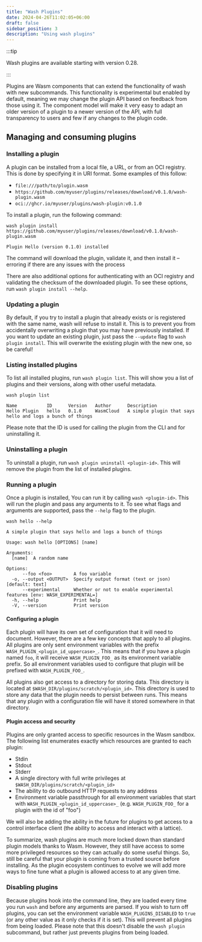 ```yaml
---
title: "Wash Plugins"
date: 2024-04-26T11:02:05+06:00
draft: false
sidebar_position: 3
description: "Using wash plugins"
---
```


:::tip

Wash plugins are available starting with version 0.28.

:::

Plugins are Wasm components that can extend the functionality of wash with new subcommands. This
functionality is experimental but enabled by default, meaning we may change the plugin API based on
feedback from those using it. The component model will make it very easy to adapt an older version
of a plugin to a newer version of the API, with full transparency to users and few if any changes to
the plugin code.

## Managing and consuming plugins

### Installing a plugin

A plugin can be installed from a local file, a URL, or from an OCI registry. This is done by
specifying it in URI format. Some examples of this follow:

- `file:///path/to/plugin.wasm`
- `https://github.com/myuser/plugins/releases/download/v0.1.0/wash-plugin.wasm`
- `oci://ghcr.io/myuser/plugins/wash-plugin:v0.1.0`

To install a plugin, run the following command:

```shell
wash plugin install https://github.com/myuser/plugins/releases/download/v0.1.0/wash-plugin.wasm

Plugin Hello (version 0.1.0) installed
```

The command will download the plugin, validate it, and then install it – erroring if there are any
issues with the process

There are also additional options for authenticating with an OCI registry and validating the
checksum of the downloaded plugin. To see these options, run `wash plugin install --help`.

### Updating a plugin

By default, if you try to install a plugin that already exists or is registered with the same name,
wash will refuse to install it. This is to prevent you from accidentally overwriting a plugin that
you may have previously installed. If you want to update an existing plugin, just pass the
`--update` flag to `wash plugin install`. This will overwrite the existing plugin with the new one,
so be careful!

### Listing installed plugins

To list all installed plugins, run `wash plugin list`. This will show you a list of plugins and
their versions, along with other useful metadata.

```shell
wash plugin list

Name           ID      Version   Author      Description
Hello Plugin   hello   0.1.0     WasmCloud   A simple plugin that says hello and logs a bunch of things
```

Please note that the ID is used for calling the plugin from the CLI and for uninstalling it.

### Uninstalling a plugin

To uninstall a plugin, run `wash plugin uninstall <plugin-id>`. This will remove the plugin from the
list of installed plugins.

### Running a plugin

Once a plugin is installed, You can run it by calling `wash <plugin-id>`. This will run the plugin
and pass any arguments to it. To see what flags and arguments are supported, pass the `--help` flag
to the plugin.

```shell
wash hello --help

A simple plugin that says hello and logs a bunch of things

Usage: wash hello [OPTIONS] [name]

Arguments:
  [name]  A random name

Options:
      --foo <foo>        A foo variable
  -o, --output <OUTPUT>  Specify output format (text or json) [default: text]
      --experimental     Whether or not to enable experimental features [env: WASH_EXPERIMENTAL=]
  -h, --help             Print help
  -V, --version          Print version
```

#### Configuring a plugin

Each plugin will have its own set of configuration that it will need to document. However, there are
a few key concepts that apply to all plugins. All plugins are only sent environment variables with
the prefix `WASH_PLUGIN_<plugin_id_uppercase>_`. This means that if you have a plugin named `foo`,
it will receive `WASH_PLUGIN_FOO_` as its environment variable prefix. So all environment variables
used to configure that plugin will be prefixed with `WASH_PLUGIN_FOO_`.

All plugins also get access to a directory for storing data. This directory is located at
`$WASH_DIR/plugins/scratch/<plugin_id>`. This directory is used to store any data that the plugin
needs to persist between runs. This means that any plugin with a configuration file will have it
stored somewhere in that directory.

#### Plugin access and security

Plugins are only granted access to specific resources in the Wasm sandbox. The following list
enumerates exactly which resources are granted to each plugin:

- Stdin
- Stdout
- Stderr
- A single directory with full write privileges at `$WASH_DIR/plugins/scratch/<plugin_id>`
- The ability to do outbound HTTP requests to any address
- Environment variable passthrough for all environment variables that start with
  `WASH_PLUGIN_<plugin_id_uppercase>_` (e.g. `WASH_PLUGIN_FOO_` for a plugin with the id of "foo")

We will also be adding the ability in the future for plugins to get access to a control interface
client (the ability to access and interact with a lattice).

To summarize, wash plugins are much more locked down than standard plugin models thanks to Wasm.
However, they still have access to some more privileged resources so they can actually do some
useful things. So, still be careful that your plugin is coming from a trusted source before
installing. As the plugin ecosystem continues to evolve we will add more ways to fine tune what a
plugin is allowed access to at any given time.

### Disabling plugins

Because plugins hook into the command line, they are loaded every time you run `wash` and before any
arguments are parsed. If you wish to turn off plugins, you can set the environment variable
`WASH_PLUGINS_DISABLED` to `true` (or any other value as it only checks if it is set). This will
prevent all plugins from being loaded. Please note that this doesn't disable the `wash plugin`
subcommand, but rather just prevents plugins from being loaded.

